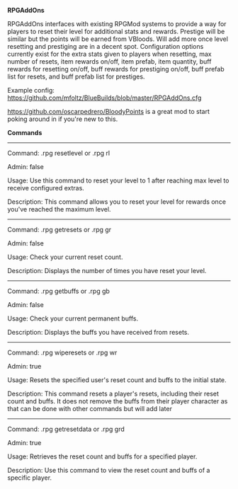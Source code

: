 **RPGAddOns**

RPGAddOns interfaces with existing RPGMod systems to provide a way for players to reset their level for additional stats and rewards. Prestige will be similar but the points will be earned from VBloods. Will add more once level resetting and prestiging are in a decent spot. Configuration options currently exist for the extra stats given to players when resetting, max number of resets, item rewards on/off, item prefab, item quantity, buff rewards for resetting on/off, buff rewards for prestiging on/off, buff prefab list for resets, and buff prefab list for prestiges.

Example config: https://github.com/mfoltz/BlueBuilds/blob/master/RPGAddOns.cfg

https://github.com/oscarpedrero/BloodyPoints is a great mod to start poking around in if you're new to this.

**Commands**
___________________________________
Command: .rpg resetlevel or .rpg rl

Admin: false

Usage: Use this command to reset your level to 1 after reaching max level to receive configured extras.

Description: This command allows you to reset your level for rewards once you've reached the maximum level.
___________________________________
Command: .rpg getresets or .rpg gr

Admin: false

Usage: Check your current reset count.

Description: Displays the number of times you have reset your level.
___________________________________
Command: .rpg getbuffs or .rpg gb

Admin: false

Usage: Check your current permanent buffs.

Description: Displays the buffs you have received from resets.
___________________________________
Command: .rpg wiperesets or .rpg wr <PlayerName>

Admin: true

Usage: Resets the specified user's reset count and buffs to the initial state.

Description: This command resets a player's resets, including their reset count and buffs. It does not remove the buffs from their player character as that can be done with other commands but will add later
___________________________________
Command: .rpg getresetdata or .rpg grd <PlayerName>

Admin: true

Usage: Retrieves the reset count and buffs for a specified player.

Description: Use this command to view the reset count and buffs of a specific player.
